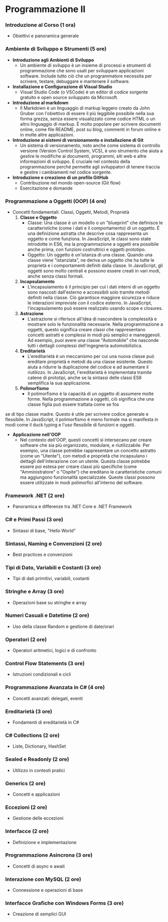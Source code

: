 # Programmazione II

### Introduzione al Corso (1 ora)

- Obiettivi e panoramica generale

### Ambiente di Sviluppo e Strumenti (5 ore)

- **Introduzione agli Ambienti di Sviluppo**
  - Un ambiente di sviluppo è un insieme di processi e strumenti di programmazione che sono usati per sviluppare applicazioni software. Include tutto ciò che un programmatore necessita per scrivere, testare, debuggare e mantenere il software.
- **Installazione e Configurazione di Visual Studio**
  - Visual Studio Code (o VSCode) è un editor di codice sorgente gratuito e open source sviluppato da Microsoft.
- **Introduzione al markdown**
  - Il Markdown è un linguaggio di markup leggero creato da John Gruber con l'obiettivo di essere il più leggibile possibile nella sua forma grezza, senza essere visualizzato come codice HTML o un altro linguaggio di markup. È molto popolare per scrivere documenti online, come file README, post su blog, commenti in forum online e in molte altre applicazioni.
- **Introduzione ai sistemi di versionamento e installazione di Git**
  - Un sistema di versionamento, noto anche come sistema di controllo versione (Version Control System, VCS), è uno strumento che aiuta a gestire le modifiche ai documenti, programmi, siti web e altre informazioni di sviluppo. È cruciale nel contesto della programmazione perché permette agli sviluppatori di tenere traccia e gestire i cambiamenti nel codice sorgente.
- **Introduzione e creazione di un profilo GitHub**
  - Contribuzione nel mondo open-source (Git flow)
  - Esercitazione e domande

### Programmazione a Oggetti (OOP) (4 ore)

- Concetti fondamentali: Classi, Oggetti, Metodi, Proprietà
  1. **Classe e Oggetto**
     - Classe: Una classe è un modello o un "blueprint" che definisce le caratteristiche (come i dati e il comportamento) di un oggetto. È una definizione astratta che descrive cosa rappresenta un oggetto e come funziona. In JavaScript, le classi sono state introdotte in ES6, ma la programmazione a oggetti era possibile anche prima, con funzioni costruttrici e oggetti prototipo.
     - Oggetto: Un oggetto è un'istanza di una classe. Quando una classe viene "istanziata", ne deriva un oggetto che ha tutte le proprietà e i comportamenti definiti dalla classe. In JavaScript, gli oggetti sono molto centrali e possono essere creati in vari modi, anche senza classi formali.
  2. **Incapsulamento**
     - L'incapsulamento è il principio per cui i dati interni di un oggetto sono nascosti dall'esterno e accessibili solo tramite metodi definiti nella classe. Ciò garantisce maggiore sicurezza e riduce le interazioni impreviste con il codice esterno. In JavaScript, l'incapsulamento può essere realizzato usando scope e closures.
  3. **Astrazione**
     - L'astrazione si riferisce all'idea di nascondere la complessità e mostrare solo le funzionalità necessarie. Nella programmazione a oggetti, questo significa creare classi che rappresentano concetti astratti e complessi in modi più semplici e maneggevoli. Ad esempio, puoi avere una classe "Automobile" che nasconde tutti i dettagli complessi dell'ingegneria automobilistica.
  4. **Ereditarietà**
     - L'ereditarietà è un meccanismo per cui una nuova classe può ereditare proprietà e metodi da una classe esistente. Questo aiuta a ridurre la duplicazione del codice e ad aumentare il riutilizzo. In JavaScript, l'ereditarietà è implementata tramite catene di prototipi, anche se la sintassi delle classi ES6 semplifica la sua applicazione.
  5. **Polimorfismo**
     - Il polimorfismo è la capacità di un oggetto di assumere molte forme. Nella programmazione a oggetti, ciò significa che una classe figlia può essere trattata come se fos

se di tipo classe madre. Questo è utile per scrivere codice generale e flessibile. In JavaScript, il polimorfismo è meno formale ma si manifesta in modi come il duck typing e l'uso flessibile di funzioni e oggetti.

- **Applicazione nell'OOP**
  - Nel contesto dell'OOP, questi concetti si intersecano per creare software che sia più organizzato, modulare, e riutilizzabile. Per esempio, una classe potrebbe rappresentare un concetto astratto (come un "Utente"), con metodi e proprietà che incapsulano i dettagli dell'interazione con un utente. Questa classe potrebbe essere poi estesa per creare classi più specifiche (come "Amministratore" o "Ospite") che ereditano le caratteristiche comuni ma aggiungono funzionalità specializzate. Queste classi possono essere utilizzate in modi polimorfici all'interno del software.

### Framework .NET (2 ore)

- Panoramica e differenze tra .NET Core e .NET Framework

### C# e Primi Passi (3 ore)

- Sintassi di base, "Hello World"

### Sintassi, Naming e Convenzioni (2 ore)

- Best practices e convenzioni

### Tipi di Dato, Variabili e Costanti (3 ore)

- Tipi di dati primitivi, variabili, costanti

### Stringhe e Array (3 ore)

- Operazioni base su stringhe e array

### Numeri Casuali e Datetime (2 ore)

- Uso della classe Random e gestione di date/orari

### Operatori (2 ore)

- Operatori aritmetici, logici e di confronto

### Control Flow Statements (3 ore)

- Istruzioni condizionali e cicli

### Programmazione Avanzata in C# (4 ore)

- Concetti avanzati: delegati, eventi

### Ereditarietà (3 ore)

- Fondamenti di ereditarietà in C#

### C# Collections (2 ore)

- Liste, Dictionary, HashSet

### Sealed e Readonly (2 ore)

- Utilizzo in contesti pratici

### Generics (2 ore)

- Concetti e applicazioni

### Eccezioni (2 ore)

- Gestione delle eccezioni

### Interfacce (2 ore)

- Definizione e implementazione

### Programmazione Asincrona (3 ore)

- Concetti di async e await

### Interazione con MySQL (2 ore)

- Connessione e operazioni di base

### Interfacce Grafiche con Windows Forms (3 ore)

- Creazione di semplici GUI
